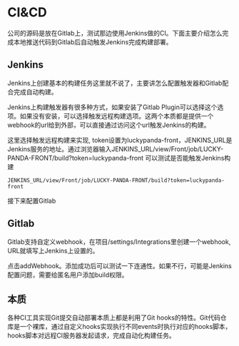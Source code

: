 # CI&CD
公司的源码是放在Gitlab上，测试那边使用Jenkins做的CI。下面主要介绍怎么完成本地推送代码到Gitlab后自动触发Jenkins完成构建部署。

## Jenkins
Jenkins上创建基本的构建任务这里就不说了，主要讲怎么配置触发器和Gitlab配合完成自动构建。

Jenkins上构建触发器有很多种方式，如果安装了Gitlab Plugin可以选择这个选项。如果没有安装，可以选择触发远程构建选项。这两个本质都是提供一个webhook的url给到外部，可以直接通过访问这个url触发Jenkins的构建。

这里选择触发远程构建来实现, token设置为luckypanda-front，JENKINS_URL是Jenkins服务的地址。通过浏览器输入JENKINS_URL/view/Front/job/LUCKY-PANDA-FRONT/build?token=luckypanda-front 可以测试是否能触发Jenkins构建
```shell
JENKINS_URL/view/Front/job/LUCKY-PANDA-FRONT/build?token=luckypanda-front

```

接下来配置Gitlab
## Gitlab
Gitlab支持自定义webhook，在项目/settings/Integrations里创建一个webhook, URL就填写上Jenkins上设置的。

点击addWebhook。添加成功后可以测试一下连通性。如果不行，可能是Jenkins配置问题，需要给匿名用户添加build权限。

## 本质
各种CI工具实现Git提交自动部署本质上都是利用了Git hooks的特性。Git代码仓库是一个裸库，通过自定义hooks实现执行不同events时执行对应的hooks脚本，hooks脚本对远程CI服务器发起请求，完成自动化构建任务。



